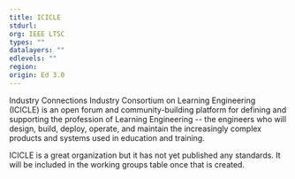 ```yaml
---
title: ICICLE
stdurl: 
org: IEEE LTSC
types: ""
datalayers: ""
edlevels: ""
region:
origin: Ed 3.0
---
```

Industry Connections Industry Consortium on Learning Engineering (ICICLE) is an open forum and community-building platform for defining and supporting the profession of Learning Engineering -- the engineers who will design, build, deploy, operate, and maintain the increasingly complex products and systems used in education and training.

ICICLE is a great organization but it has not yet published any standards. It will be included in the working groups table once that is created.
